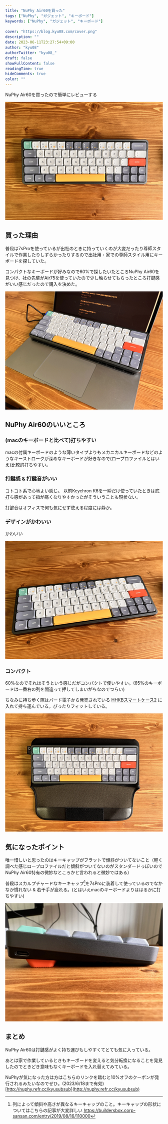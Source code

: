 ```yaml
---
title: "NuPhy Air60を買った"
tags: ["NuPhy", "ガジェット", "キーボード"]
keywords: ["NuPhy", "ガジェット", "キーボード"]

cover: "https://blog.kyu08.com/cover.png"
description: ""
date: 2023-06-11T23:27:54+09:00
author: "kyu08"
authorTwitter: "kyu08_"
draft: false
showFullContent: false
readingTime: true
hideComments: true
color: ""
---
```


NuPhy Air60を買ったので簡単にレビューする

![nuphy-air60.webp](nuphy-air60.webp)

## 買った理由
普段は7sProを使っているが出社のときに持っていくのが大変だったり尊師スタイルで作業したりしずらかったりするので出社用・家での尊師スタイル用にキーボードを探していた。

コンパクトなキーボードが好みなので60%で探したいたところNuPhy Air60を見つけ、社の先輩がAir75を使っていたので少し触らせてもらったところ打鍵感がいい感じだったので購入を決めた。

![sonshi.webp](sonshi.webp)

## NuPhy Air60のいいところ
### (macのキーボードと比べて)打ちやすい
macの付属キーボードのような薄いタイプよりもメカニカルキーボードなどのようなキーストロークが深めなキーボードが好きなので(ロープロファイルとはいえ)比較的打ちやすい。

### 打鍵感 & 打鍵音がいい
コトコト系で心地よい感じ。 以前Keychron K6を一瞬だけ使っていたときは底打ち感があって指が痛くなりやすかったがそういうことも現状ない。

打鍵音はオフィスで何も気にせず使える程度には静か。

### デザインがかわいい
かわいい

![nuphy-air60-2.webp](nuphy-air60-2.webp)

### コンパクト
60%なのでそれはそうという感じだがコンパクトで使いやすい。(65%のキーボードは一番右の列を間違って押してしまいがちなのでつらい)

ちなみに持ち歩く際はバード電子から発売されている [HHKBスマートケース2](https://www.pfu.ricoh.com/direct/hhkb/hhkb-option/detail_smartcase2.html) に入れて持ち運んでいる。ぴったりフィットしている。

![with-cover.webp](with-cover.webp)

## 気になったポイント
唯一惜しいと思ったのはキーキャップがフラットで傾斜がついてないこと（軽く調べた感じロープロファイルだと傾斜がついてないのがスタンダードっぽいのでNuPhy Air60特有の微妙なところかと言われると微妙ではある）

普段はスカルプチャードなキーキャップ[^1]を7sProに装着して使っているのでなかなか慣れない & 若干手が疲れる。(とはいえmacのキーボードよりははるかに打ちやすい)

![keycaps.webp](keycaps.webp)

## まとめ
NuPhy Air60は打鍵感がよく持ち運びもしやすくてとても気に入っている。

あとは家で作業しているときもキーボードを変えると気分転換になることを発見したのでときどき意味もなくキーボードを入れ替えてみている。

NuPhyが気になった方は方はこちらのリンクを踏むと10%オフのクーポンが発行されるみたいなのでぜひ。(2023/6/18まで有効) [http://nuphy.refr.cc/kyusubsub](http://nuphy.refr.cc/kyusubsub)

[^1]: 列によって傾斜や高さが異なるキーキャップのこと。キーキャップの形状についてはこちらの記事が大変詳しい https://buildersbox.corp-sansan.com/entry/2019/08/16/110000
